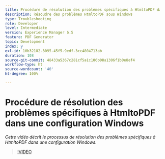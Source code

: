 ```yaml
---
title: Procédure de résolution des problèmes spécifiques à HtmltoPDF dans une configuration Windows
description: Résoudre des problèmes HtmltoPDF sous Windows
type: Troubleshooting
role: Developer
level: Intermediate
version: Experience Manager 6.5
feature: PDF Generator
topic: Development
index: y
exl-id: 10b32182-3095-45f5-9edf-3cc4804713ab
duration: 108
source-git-commit: 48433a5367c281cf5a1c106b08a1306f1b0e8ef4
workflow-type: ht
source-wordcount: '40'
ht-degree: 100%

---
```


# Procédure de résolution des problèmes spécifiques à HtmltoPDF dans une configuration Windows

*Cette vidéo décrit le processus de résolution des problèmes spécifiques à HtmltoPDF dans une configuration Windows.*

>[!VIDEO](https://video.tv.adobe.com/v/3417245?quality=12&learn=on&captions=fre_fr)
